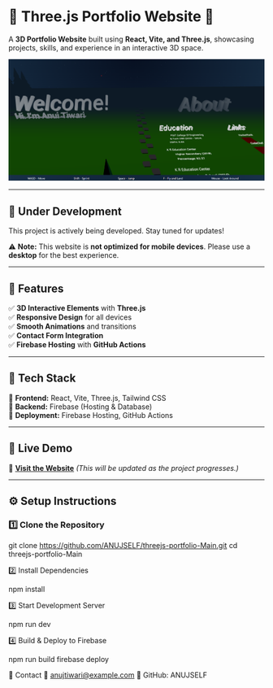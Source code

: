 # 🌟 Three.js Portfolio Website 🚀  

A **3D Portfolio Website** built using **React, Vite, and Three.js**, showcasing projects, skills, and experience in an interactive 3D space.  

![Project Preview](https://raw.githubusercontent.com/ANUJSELF/threejs-portfolio-Main/master/image.png)  

---

## 🚧 Under Development  
This project is actively being developed. Stay tuned for updates! 

⚠️ **Note:** This website is **not optimized for mobile devices**. Please use a **desktop** for the best experience.  

---

## 📌 Features  
✅ **3D Interactive Elements** with **Three.js**  
✅ **Responsive Design** for all devices  
✅ **Smooth Animations** and transitions  
✅ **Contact Form Integration**  
✅ **Firebase Hosting** with **GitHub Actions**  

---

## 📂 Tech Stack  
🔹 **Frontend:** React, Vite, Three.js, Tailwind CSS  
🔹 **Backend:** Firebase (Hosting & Database)  
🔹 **Deployment:** Firebase Hosting, GitHub Actions  

---

## 🚀 Live Demo  
🔗 **[Visit the Website](https://anuj-tiwari-afd74.web.app/)** *(This will be updated as the project progresses.)*  

---

## ⚙️ Setup Instructions  

### 1️⃣ Clone the Repository  

git clone https://github.com/ANUJSELF/threejs-portfolio-Main.git
cd threejs-portfolio-Main

2️⃣ Install Dependencies


npm install

3️⃣ Start Development Server

npm run dev

4️⃣ Build & Deploy to Firebase

npm run build
firebase deploy

📩 Contact
📧 anujtiwari@example.com
📌 GitHub: ANUJSELF


